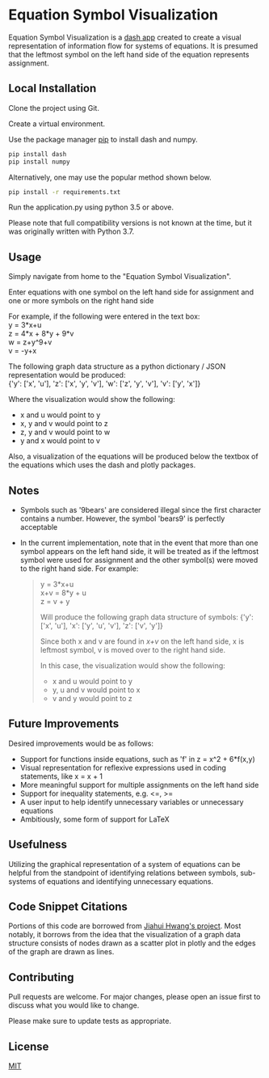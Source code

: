 # Equation Symbol Visualization

Equation Symbol Visualization is a [dash app](dash.plotly.com) created to create a visual representation of information flow for 
systems of equations. It is presumed that the leftmost symbol on the left hand side of the equation represents 
assignment.

## Local Installation

Clone the project using Git.

Create a virtual environment.

Use the package manager [pip](https://pip.pypa.io/en/stable/) to install dash and numpy.

```bash
pip install dash
pip install numpy
```
Alternatively, one may use the popular method shown below.
```bash
pip install -r requirements.txt
```
Run the application.py using python 3.5 or above.

Please note that full compatibility versions is not known at the time, but it was originally written with Python 3.7.

## Usage

Simply navigate from home to the "Equation Symbol Visualization".

Enter equations with one symbol on the left hand side for assignment and one or more symbols on the right hand side

For example, if the following were entered in the text box:  
y = 3\*x+u  
z = 4\*x + 8\*y + 9\*v  
w = z+y^9+v  
v = -y+x  

The following graph data structure as a python dictionary / JSON representation would be produced:  
{'y': \['x', 'u'], 'z': \['x', 'y', 'v'], 'w': \['z', 'y', 'v'], 'v': \['y', 'x']}

Where the visualization would show the following:  
* x and u would point to y
* x, y and v would point to z
* z, y and v would point to w
* y and x would point to v

Also, a visualization of the equations will be produced below the textbox of the equations which uses the dash and
plotly packages.

## Notes

* Symbols such as '9bears' are considered illegal since the first character contains a number. However, the symbol 
'bears9' is perfectly acceptable

* In the current implementation, note that in the event that more than one symbol appears on the left hand side, 
it will be treated as if the leftmost symbol were used for assignment and the other symbol(s) were moved to the 
right hand side. For example:  
   >y = 3\*x+u  
   >x+v = 8\*y + u  
   >z = v + y  
   >
   >Will produce the following graph data structure of symbols:
   >{'y': \['x', 'u'], 'x': \['y', 'u', 'v'], 'z': \['v', 'y']}
   >
   >Since both x and v are found in _x+v_ on the left hand side, x is leftmost symbol, v is moved over to the right 
   >hand side.
   >
   >In this case, the visualization would show the following:  
   >* x and u would point to y
   >* y, u and v would point to x
   >* v and y would point to z

## Future Improvements
Desired improvements would be as follows:
* Support for functions inside equations, such as 'f' in z = x^2 + 6*f(x,y)
* Visual representation for reflexive expressions used in coding statements, like x = x + 1
* More meaningful support for multiple assignments on the left hand side 
* Support for inequality statements, e.g. <=, >=
* A user input to help identify unnecessary variables or unnecessary equations
* Ambitiously, some form of support for LaTeX

## Usefulness
Utilizing the graphical representation of a system of equations can be helpful from the standpoint of identifying
relations between symbols, sub-systems of equations and identifying unnecessary equations.

## Code Snippet Citations
Portions of this code are borrowed from [Jiahui Hwang's project](https://github.com/jhwang1992/network-visualization). Most notably, it borrows from the idea that the visualization
of a graph data structure consists of nodes drawn as a scatter plot in plotly and the edges of the graph are drawn as lines.

## Contributing
Pull requests are welcome. For major changes, please open an issue first to discuss what you would like to change.

Please make sure to update tests as appropriate.

## License
[MIT](https://choosealicense.com/licenses/mit/)